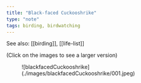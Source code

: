 ```yaml
---
title: "Black-faced Cuckooshrike"
type: "note"
tags: birding, birdwatching
---
```


See also: [[birding]], [[life-list]]

(Click on the images to see a larger version)

<figure markdown>![blackfacedCuckooshrike](./images/blackfacedCuckooshrike/001.jpeg)</figure>
